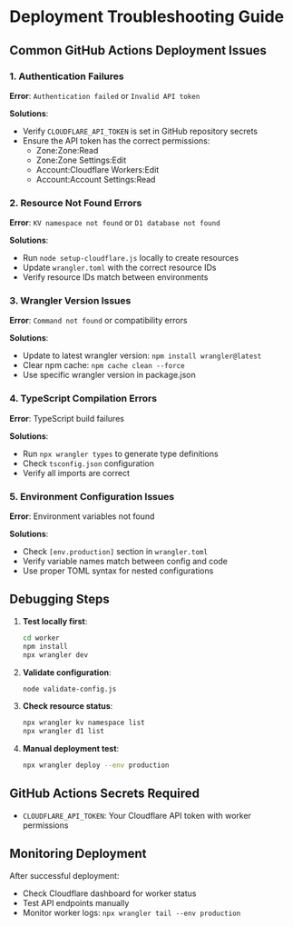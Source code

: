 # Deployment Troubleshooting Guide

## Common GitHub Actions Deployment Issues

### 1. Authentication Failures
**Error**: `Authentication failed` or `Invalid API token`

**Solutions**:
- Verify `CLOUDFLARE_API_TOKEN` is set in GitHub repository secrets
- Ensure the API token has the correct permissions:
  - Zone:Zone:Read
  - Zone:Zone Settings:Edit  
  - Account:Cloudflare Workers:Edit
  - Account:Account Settings:Read

### 2. Resource Not Found Errors
**Error**: `KV namespace not found` or `D1 database not found`

**Solutions**:
- Run `node setup-cloudflare.js` locally to create resources
- Update `wrangler.toml` with the correct resource IDs
- Verify resource IDs match between environments

### 3. Wrangler Version Issues
**Error**: `Command not found` or compatibility errors

**Solutions**:
- Update to latest wrangler version: `npm install wrangler@latest`
- Clear npm cache: `npm cache clean --force`
- Use specific wrangler version in package.json

### 4. TypeScript Compilation Errors
**Error**: TypeScript build failures

**Solutions**:
- Run `npx wrangler types` to generate type definitions
- Check `tsconfig.json` configuration
- Verify all imports are correct

### 5. Environment Configuration Issues
**Error**: Environment variables not found

**Solutions**:
- Check `[env.production]` section in `wrangler.toml`
- Verify variable names match between config and code
- Use proper TOML syntax for nested configurations

## Debugging Steps

1. **Test locally first**:
   ```bash
   cd worker
   npm install
   npx wrangler dev
   ```

2. **Validate configuration**:
   ```bash
   node validate-config.js
   ```

3. **Check resource status**:
   ```bash
   npx wrangler kv namespace list
   npx wrangler d1 list
   ```

4. **Manual deployment test**:
   ```bash
   npx wrangler deploy --env production
   ```

## GitHub Actions Secrets Required

- `CLOUDFLARE_API_TOKEN`: Your Cloudflare API token with worker permissions

## Monitoring Deployment

After successful deployment:
- Check Cloudflare dashboard for worker status
- Test API endpoints manually
- Monitor worker logs: `npx wrangler tail --env production`